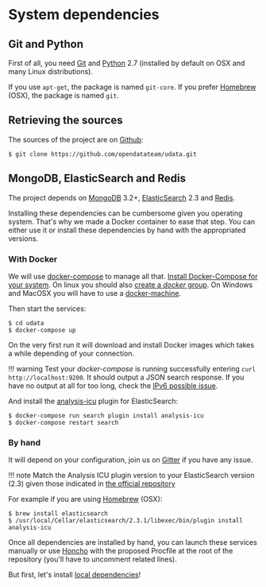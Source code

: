 # System dependencies

## Git and Python

First of all, you need [Git][] and [Python][] 2.7 (installed by default on OSX and many Linux distributions).

If you use `apt-get`, the package is named `git-core`.
If you prefer [Homebrew][] (OSX), the package is named `git`.

## Retrieving the sources

The sources of the project are on [Github][]:

```shell
$ git clone https://github.com/opendatateam/udata.git
```


## MongoDB, ElasticSearch and Redis

The project depends on [MongoDB][] 3.2+, [ElasticSearch][] 2.3 and [Redis][].

Installing these dependencies can be cumbersome given you operating system.
That's why we made a Docker container to ease that step.
You can either use it or install these dependencies by hand with the appropriated versions.

### With Docker

We will use [docker-compose][] to manage all that.
[Install Docker-Compose for your system][docker-compose-install].
On linux you should also [create a _docker_ group][docker-compose-group].
On Windows and MacOSX you will have to use a [docker-machine][].

Then start the services:

```shell
$ cd udata
$ docker-compose up
```

On the very first run it will download and install Docker images which takes a while depending of your connection.

!!! warning
    Test your _docker-compose_ is running successfully entering `curl http://localhost:9200`.
    It should output a JSON search response.
    If you have no output at all for too long,
    check the [IPv6 possible issue](https://github.com/docker/docker/issues/2174#issuecomment-35697655).

And install the [analysis-icu][] plugin for ElasticSearch:

```shell
$ docker-compose run search plugin install analysis-icu
$ docker-compose restart search
```

### By hand

It will depend on your configuration, join us on [Gitter][] if you have any issue.

!!! note
    Match the Analysis ICU plugin version to your ElasticSearch version (2.3)
    given those indicated in [the official repository][analysis-icu]

For example if you are using [Homebrew][] (OSX):

```shell
$ brew install elasticsearch
$ /usr/local/Cellar/elasticsearch/2.3.1/libexec/bin/plugin install analysis-icu
```

Once all dependencies are installed by hand, you can launch these services manually or use [Honcho][] with the proposed Procfile at the root of the repository (you'll have to uncomment related lines).

But first, let's install [local dependencies](local-dependencies.md)!


[mongodb]: https://www.mongodb.org/
[elasticsearch]: https://www.elastic.co/products/elasticsearch
[redis]: http://redis.io/
[honcho]: https://github.com/nickstenning/honcho
[gitter]: https://gitter.im/opendatateam/udata
[github]: https://github.com/opendatateam/udata
[homebrew]: http://brew.sh/
[python]: https://www.python.org/
[git]: https://git-scm.com/
[docker-compose]: https://docs.docker.com/compose/
[docker-compose-install]: https://docs.docker.com/compose/install/
[docker-compose-group]: https://docs.docker.com/engine/installation/linux/ubuntulinux/#create-a-docker-group
[docker-machine]: https://docs.docker.com/machine/overview/
[analysis-icu]: https://github.com/elastic/elasticsearch-analysis-icu
